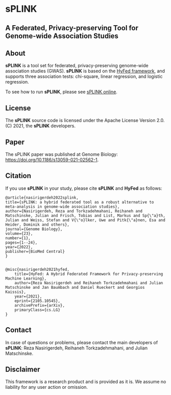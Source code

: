 # sPLINK 

## __A Federated, Privacy-preserving Tool for Genome-wide Association Studies__

## About
**sPLINK** is a tool set for federated, privacy-preserving genome-wide association studies (GWAS). **sPLINK** is based on the [HyFed framework](https://github.com/tum-aimed/hyfed), 
and supports three association tests: chi-square, linear regression, and logistic regression.
   
To see how to run **sPLINK**, please see [sPLINK online](https://exbio.wzw.tum.de/splink). <br/>

## License
The **sPLINK** source code is licensed under the Apache License Version 2.0. (C) 2021, the **sPLINK** developers.

## Paper
The sPLINK paper was published at Genome Biology: https://doi.org/10.1186/s13059-021-02562-1.

## Citation
If you use **sPLINK** in your study, please cite **sPLINK** and **HyFed** as follows: <br />
   ```
@article{nasirigerdeh2022splink,
  title={sPLINK: a hybrid federated tool as a robust alternative to meta-analysis in genome-wide association studies},
  author={Nasirigerdeh, Reza and Torkzadehmahani, Reihaneh and Matschinske, Julian and Frisch, Tobias and List, Markus and Sp{\"a}th, Julian and Weiss, Stefan and V{\"o}lker, Uwe and Pitk{\"a}nen, Esa and Heider, Dominik and others},
  journal={Genome Biology},
  volume={23},
  number={1},
  pages={1--24},
  year={2022},
  publisher={BioMed Central}
}


@misc{nasirigerdeh2021hyfed,
       title={HyFed: A Hybrid Federated Framework for Privacy-preserving Machine Learning},
       author={Reza Nasirigerdeh and Reihaneh Torkzadehmahani and Julian Matschinske and Jan Baumbach and Daniel Rueckert and Georgios Kaissis},
       year={2021},
       eprint={2105.10545},
       archivePrefix={arXiv},
       primaryClass={cs.LG}
}
   ```
## Contact
In case of questions or problems, please contact the main developers of **sPLINK**: Reza Nasirigerdeh, Reihaneh Torkzadehmahani, and Julian Matschinske.

## Disclaimer

This framework is a research product and is provided as it is. We assume no liability for any user action or omission.


